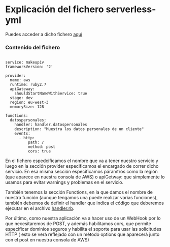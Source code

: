 # Explicación del fichero serverless-yml

Puedes acceder a dicho fichero [aquí](https://github.com/mariasanzs/makeupIV/blob/master/makeup-iv-bot/serverless.yml)

### Contenido del fichero 

~~~

service: makeupiv
frameworkVersion: '2'

provider:
  name: aws
  runtime: ruby2.7
  apiGateway:
    shouldStartNameWithService: true
  stage: dev
  region: eu-west-3
  memorySize: 128

functions:
  datospersonales:
    handler: handler.datospersonales
    description: "Muestra los datos personales de un cliente"
    events:
      - http:
          path: /
          method: post
          cors: true

~~~

En el fichero espedcificamos el nombre que va a tener nuestro servicio y luego en la sección provider especificamos el encargado de correr dicho servicio. En esa misma sección especificamos páramtros como la región (que aparece en nuestra consola de AWS) o apiGetway: que simplemente lo usamos para evitar warnings y problemas en el servicio.

También tenemos la sección Functions, en la que damos el nombre de nuestra función (aunque tengamos una puede realizar varias funciones), también debemos de definir el handler que indica el código que deberemos ejecutar en el archivo [handler.rb](https://github.com/mariasanzs/makeupIV/blob/master/makeup-iv-bot/handler.rb). 

Por último, como nuestra aplicación va a hacer uso de un WebHook por lo que necesitaremos de POST, y además habilitamos cors, que permite especificar dominios seguros y habilita el soporte para usar las solicitudes HTTP ( esto se verá reflejado con un método options que aparecerá junto con el post en nuestra consola de AWS)
